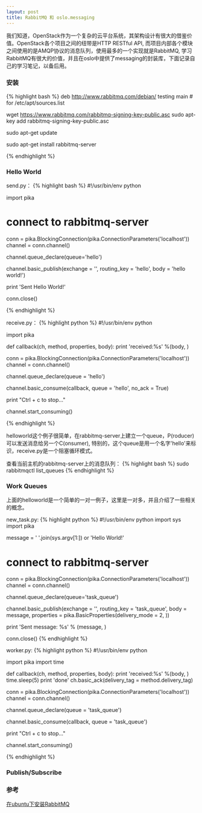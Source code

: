 ```yaml
---
layout: post
title: RabbitMQ 和 oslo.messaging
---
```


我们知道，OpenStack作为一个复杂的云平台系统，其架构设计有很大的借鉴价值。OpenStack各个项目之间的纽带是HTTP RESTful API, 而项目内部各个模块之间使用的是AMQP协议的消息队列，使用最多的一个实现就是RabbitMQ, 学习RabbitMQ有很大的价值，并且在oslo中提供了messaging的封装库，下面记录自己的学习笔记，以备后用。

### 安装
{% highlight bash %}
deb http://www.rabbitmq.com/debian/ testing main # for /etc/apt/sources.list

wget https://www.rabbitmq.com/rabbitmq-signing-key-public.asc
sudo apt-key add rabbitmq-signing-key-public.asc

sudo apt-get update

sudo apt-get install rabbitmq-server

{% endhighlight %}

### Hello World
send.py：
{% highlight bash %}
#!/usr/bin/env python

import pika

# connect to rabbitmq-server
conn = pika.BlockingConnection(pika.ConnectionParameters('localhost'))
channel = conn.channel()

channel.queue_declare(queue='hello')

channel.basic_publish(exchange = '',
                        routing_key = 'hello',
                        body = 'hello world!')

print 'Sent Hello World!'

conn.close()

{% endhighlight %}

receive.py：
{% highlight python %}
#!/usr/bin/env python

import pika

def callback(ch, method, properties, body):
    print 'received:%s' %(body, )

conn = pika.BlockingConnection(pika.ConnectionParameters('localhost'))
channel = conn.channel()

channel.queue_declare(queue = 'hello')

channel.basic_consume(callback, queue = 'hello', no_ack = True)

print "Ctrl + c to stop..."

channel.start_consuming()

{% endhighlight %}

helloworld这个例子很简单，在rabbitmq-server上建立一个queue，P(roducer)可以发送消息给另一个C(onsumer), 特别的，这个queue是用一个名字'hello'来标识，receive.py是一个阻塞循环模式。

查看当前主机的rabbitmq-server上的消息队列：
{% highlight bash %}
sudo rabbitmqctl list_queues 
{% endhighlight %}

### Work Queues
上面的helloworld是一个简单的一对一例子，这里是一对多，并且介绍了一些相关的概念。

new_task.py:
{% highlight python %}
#!/usr/bin/env python
import sys
import pika

message = ' '.join(sys.argv[1:]) or 'Hello World!'

# connect to rabbitmq-server
conn = pika.BlockingConnection(pika.ConnectionParameters('localhost'))
channel = conn.channel()

channel.queue_declare(queue='task_queue')

channel.basic_publish(exchange = '',
                        routing_key = 'task_queue',
                        body = message,
                        properties = pika.BasicProperties(delivery_mode = 2, ))

print 'Sent message: %s' % (message, )

conn.close()
{% endhighlight %}

worker.py:
{% highlight python %}
#!/usr/bin/env python

import pika
import time


def callback(ch, method, properties, body):
    print 'received:%s' %(body, )
    time.sleep(5)
    print 'done'
    ch.basic_ack(delivery_tag = method.delivery_tag)

conn = pika.BlockingConnection(pika.ConnectionParameters('localhost'))
channel = conn.channel()

channel.queue_declare(queue = 'task_queue')

channel.basic_consume(callback, queue = 'task_queue')

print "Ctrl + c to stop..."

channel.start_consuming()

{% endhighlight %}

### Publish/Subscribe


### 参考

[在ubuntu下安装RabbitMQ](http://www.rabbitmq.com/install-debian.html)
